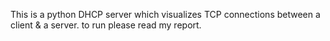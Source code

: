 This is a python DHCP server which visualizes TCP connections between a client & a server. to run please read my report.